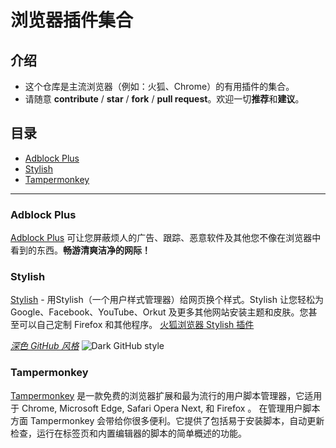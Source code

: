 # 浏览器插件集合

## 介绍
 * 这个仓库是主流浏览器（例如：火狐、Chrome）的有用插件的集合。
 * 请随意 **contribute** / **star** / **fork** / **pull request**。欢迎一切**推荐**和**建议**。

## 目录

 - [Adblock Plus](#adblock-plus)
 - [Stylish](#stylish)
 - [Tampermonkey](#tampermonkey)

***********



### Adblock Plus

[Adblock Plus](https://adblockplus.org) 可让您屏蔽烦人的广告、跟踪、恶意软件及其他您不像在浏览器中看到的东西。**畅游清爽洁净的网际！**

### Stylish

[Stylish](https://userstyles.org/) - 用Stylish（一个用户样式管理器）给网页换个样式。Stylish  让您轻松为 Google、Facebook、YouTube、Orkut 及更多其他网站安装主题和皮肤。您甚至可以自己定制 Firefox 和其他程序。 [火狐浏览器 Stylish 插件](https://addons.mozilla.org/en-US/firefox/addon/stylish/?src=external-userstyleshome)

[_深色 GitHub 风格_](https://userstyles.org/styles/37035/github-dark)
![Dark GitHub style](https://userstyles.org/style_screenshots/37035_after.png)

### Tampermonkey

[Tampermonkey](http://tampermonkey.net/) 是一款免费的浏览器扩展和最为流行的用户脚本管理器，它适用于 Chrome, Microsoft Edge, Safari Opera Next, 和 Firefox 。 在管理用户脚本方面 Tampermonkey 会带给你很多便利。它提供了包括易于安装脚本，自动更新检查，运行在标签页和内置编辑器的脚本的简单概述的功能。

